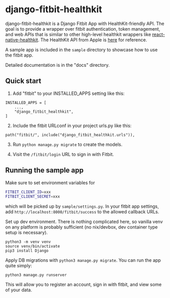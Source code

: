 # django-fitbit-healthkit

django-fitbit-healthkit is a Django Fitbit App with HealthKit-friendly API.
The goal is to provide a wrapper over fitbit authentication, token management, and web APIs
that is similar to other high-level healthkit wrappers like [react-native-healthkit](https://github.com/kingstinct/react-native-healthkit).
The HealthKit API from Apple is [here](https://developer.apple.com/documentation/healthkit/queries) for reference.

A sample app is included in the `sample` directory to showcase how to use the fitbit app.

Detailed documentation is in the "docs" directory.

Quick start
-----------

1. Add "fitbit" to your INSTALLED_APPS setting like this:

```
INSTALLED_APPS = [
    ...,
    "django_fitbit_healthkit",
]
```

2. Include the fitbit URLconf in your project urls.py like this:

```
path("fitbit/", include("django_fitbit_healthkit.urls")),
```

3. Run ``python manage.py migrate`` to create the models.

4. Visit the ``/fitbit/login`` URL to sign in with Fitbit.


Running the sample app
----------------------

Make sure to set environment variables for 

```sh
FITBIT_CLIENT_ID=xxx
FITBIT_CLIENT_SECRET=xxx
```

which will be picked up by `sample/settings.py`.
In your fitbit app settings, add `http://localhost:8000/fitbit/success` to the allowed callback URLs.

Set up dev environment.
There is nothing complicated here,
so vanilla venv on any platform is probably sufficient
(no nix/devbox, dev container type setup is necessary).

```
python3 -m venv venv
source venv/bin/activate
pip3 install Django
```

Apply DB migrations with `python3 manage.py migrate`.
You can run the app quite simply:

```
python3 manage.py runserver
```

This will allow you to register an account,
sign in with fitbit,
and view some of your data.
